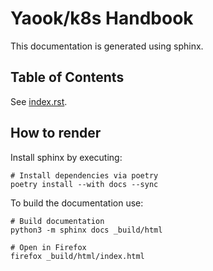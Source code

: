 # Yaook/k8s Handbook

This documentation is generated using sphinx.

## Table of Contents

See [index.rst](index.rst).

## How to render

Install sphinx by executing:

```shell
# Install dependencies via poetry
poetry install --with docs --sync
```

To build the documentation use:

```shell
# Build documentation
python3 -m sphinx docs _build/html

# Open in Firefox
firefox _build/html/index.html
```
